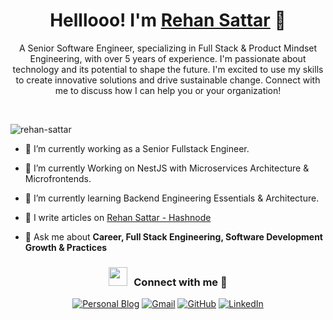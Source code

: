 <h1 align="center">Helllooo!   I'm <a href="https://rehansattar.dev/" target="blank">
Rehan Sattar</a>  👋</h1> 
<p align="center">A Senior Software Engineer, specializing in Full Stack & Product Mindset Engineering, with over 5 years of experience. I'm passionate about technology and its potential to shape the future. I'm excited to use my skills to create innovative solutions and drive sustainable change. Connect with me to discuss how I can help you or your organization! </p>
<br>

<p align="left"> <img src="https://komarev.com/ghpvc/?username=rehan-sattar&label=Profile%20views&color=0e75b6&style=flat" alt="rehan-sattar" /> </p>


- 🔭 I’m currently working as a Senior Fullstack Engineer.

- 🌱 I’m currently Working on NestJS with Microservices Architecture & Microfrontends.
  
- 🌱 I’m currently learning Backend Engineering Essentials & Architecture.

- 📝 I write articles on [Rehan Sattar - Hashnode](https://rehansattar.dev/)

- 💬 Ask me about **Career, Full Stack Engineering, Software Development Growth & Practices**

<h3 align="center" > <img src="https://media.giphy.com/media/iY8CRBdQXODJSCERIr/giphy.gif" width="30" height="30" style="margin-right: 10px;">Connect with me 🤝 </h3>

<p align="center">
  <a href="https://rehansattar.now.sh/"><img src="https://img.icons8.com/bubbles/50/000000/web.png" alt="Personal Blog"/></a>
	<a href="mailto:rehansattar117@gmail.com"><img src="https://img.icons8.com/bubbles/50/000000/gmail.png" alt="Gmail"/></a>
	<a href="https://github.com/rehan-sattar"><img src="https://img.icons8.com/bubbles/50/000000/github.png" alt="GitHub"/></a>
	<a href="https://www.linkedin.com/in/rehan-sattar/"><img src="https://img.icons8.com/bubbles/50/000000/linkedin.png" alt="LinkedIn"/></a>
</p>
